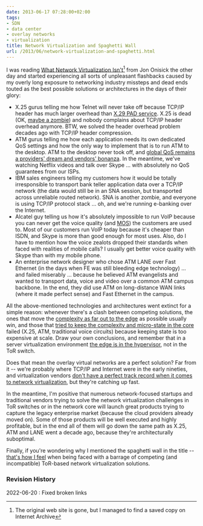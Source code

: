```yaml
---
date: 2013-06-17 07:28:00+02:00
tags:
- SDN
- data center
- overlay networks
- virtualization
title: Network Virtualization and Spaghetti Wall
url: /2013/06/network-virtualization-and-spaghetti.html
---
```

I was reading [What Network Virtualization Isn't](https://web.archive.org/web/20160319201758/http://www.definethecloud.net/what-network-virtualization-isnt/)[^IA] from Jon Onisick the other day and started experiencing all sorts of unpleasant flashbacks caused by my overly long exposure to networking industry missteps and dead ends touted as the best possible solutions or architectures in the days of their glory:
<!--more-->
[^IA]: The original web site is gone, but I managed to find a saved copy on Internet Archive

-   X.25 gurus telling me how Telnet will never take off because TCP/IP header has much larger overhead than [X.29 PAD service](http://en.wikipedia.org/wiki/Packet_Assembler/Disassembler). X.25 is dead (OK, [maybe a zombie](/2022/04/x25-still-alive.html)) and nobody complains about TCP/IP header overhead anymore. BTW, we solved the header overhead problem decades ago with TCP/IP header compression.
-   ATM gurus telling me how each application needs its own dedicated QoS settings and how the only way to implement that is to run ATM to the desktop. ATM to the desktop never took off, and [global QoS remains a providers' dream and vendors' bonanza](https://www.potaroo.net/ispcol/2012-06/noqos.html). In the meantime, we've watching Netflix videos and talk over Skype ... with absolutely no QoS guarantees from our ISPs.
-   IBM sales engineers telling my customers how it would be totally irresponsible to transport bank teller application data over a TCP/IP network (the data would still be in an SNA session, but transported across unreliable routed network). SNA is another zombie, and everyone is using TCP/IP protocol stack \... oh, and we're running e-banking over the Internet.
-   Alcatel guy telling us how it's absolutely impossible to run VoIP because you can never get the voice quality (and [MOS](http://en.wikipedia.org/wiki/Mean_opinion_score)) the customers are used to. Most of our customers run VoIP today because it's cheaper than ISDN, and Skype is more than good enough for most uses. Also, do I have to mention how the voice zealots dropped their standards when faced with realities of mobile calls? I usually get better voice quality with Skype than with my mobile phone.
-   An enterprise network designer who chose ATM LANE over Fast Ethernet (in the days when FE was still bleeding edge technology) \... and failed miserably \... because he believed ATM evangelists and wanted to transport data, voice and video over a common ATM campus backbone. In the end, they did use ATM on long-distance WAN links (where it made perfect sense) and Fast Ethernet in the campus.

All the above-mentioned technologies and architectures went extinct for a simple reason: whenever there's a clash between competing solutions, the ones that move the [complexity as far out to the edge](/2011/05/complexity-belongs-to-network-edge.html) as possible usually win, and those that [tried to keep the complexity and micro-state in the core](/2012/05/virtual-networks-skype-analogy.html) failed (X.25, ATM, traditional voice circuits) because keeping state is too expensive at scale. Draw your own conclusions, and remember that in a server virtualization environment [the edge is in the hypervisor](/2011/12/decouple-virtual-networking-from.html), not in the ToR switch.

Does that mean the overlay virtual networks are a perfect solution? Far from it -- we're probably where TCP/IP and Internet were in the early nineties, and virtualization vendors [don't have a perfect track record when it comes to network virtualization](/2011/12/vmware-vswitch-baseline-of-simplicity.html), but they're catching up fast.

In the meantime, I'm positive that numerous network-focused startups and traditional vendors trying to solve the network virtualization challenges in ToR switches or in the network core will launch great products trying to capture the legacy enterprise market (because the cloud providers already moved on). Some of those products will be well executed and highly profitable, but in the end all of them will go down the same path as X.25, ATM and LANE went a decade ago, because they're architecturally suboptimal.

Finally, if you're wondering why I mentioned the spaghetti wall in the title -- [that's how I feel](http://archive.psg.com/051000.sigcomm-ivtf.pdf) when being faced with a barrage of competing (and incompatible) ToR-based network virtualization solutions.

### Revision History

2022-06-20
: Fixed broken links

